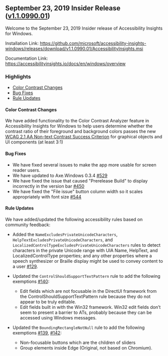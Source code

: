 
## September 23, 2019 Insider Release ([v1.1.0990.01](https://github.com/Microsoft/accessibility-insights-windows/releases/tag/v1.1.0990.01))

Welcome to the September 23, 2019 Insider release of Accessibility Insights for Windows.

Installation Link: https://github.com/microsoft/accessibility-insights-windows/releases/download/v1.1.0990.01/AccessibilityInsights.msi

Documentation Link: https://accessibilityinsights.io/docs/en/windows/overview

### Highlights

- [Color Contrast Changes](#color-contrast-changes)
- [Bug Fixes](#bug-fixes)
- [Rule Updates](#rule-updates)

#### Color Contrast Changes

We have added functionality to the Color Contrast Analyzer feature in Accessibility Insights for Windows to help users determine whether the contrast ratio of their foreground and background colors passes the new [WCAG 2.1 AA Non-text Contrast Success Criterion](https://www.w3.org/WAI/WCAG21/Understanding/non-text-contrast.html) for graphical objects and UI components (at least 3:1)

#### Bug Fixes

- We have fixed several issues to make the app more usable for screen reader users.
- We have updated to Axe.Windows 0.3.4 [#529](https://github.com/microsoft/accessibility-insights-windows/pull/529)
- We have fixed the issue that caused "Prerelease Build" to display incorrectly in the version bar [#450](https://github.com/microsoft/accessibility-insights-windows/pull/450)
- We have fixed the "File issue" button column width so it scales appropriately with font size [#544 ](https://github.com/microsoft/accessibility-insights-windows/issues/544)

#### Rule Updates

We have added/updated the following accessibility rules based on community feedback:

- Added the `NameExcludesPrivateUnicodeCharacters`, `HelpTextExcludesPrivateUnicodeCharacters`, and `LocalizedControlTypeExcludesPrivateUnicodeCharacters` rules to detect characters in the private Unicode range with UIA Name, HelpText, and LocalizedControlType properties; and any other properties where a speech synthesizer or Braille display might be used to convey content to a user [#129](https://github.com/microsoft/axe-windows/issues/129).

- Updated the `ControlShouldSupportTextPattern` rule to add the following exemptions [#140](https://github.com/microsoft/axe-windows/issues/140):

  - Edit fields which are not focusable in the DirectUI framework from the ControlShouldSupportTextPattern rule because they do not appear to be truly editable.
  - Edit fields built in with the Win32 framework. Win32 edit fields don’t seem to present a barrier to ATs, probably because they can be accessed using Windows messages.

- Updated the `BoundingRectangleNotNull` rule to add the following exemptions [#139](https://github.com/microsoft/axe-windows/issues/139), [#142](https://github.com/microsoft/axe-windows/issues/142):

  - Non-focusable buttons which are the children of sliders
  - Group elements inside Edge (Original, not based on Chromium).